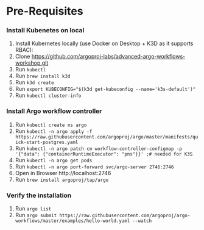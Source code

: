 # Pre-Requisites
### Install Kubenetes on local
1. Install Kubernetes locally (use Docker on Desktop + K3D as it supports RBAC):
2. Clone  https://github.com/argoproj-labs/advanced-argo-workflows-workshop.git
3. Run `kubectl`
4. Run `brew install k3d`
5. Run `k3d create`
6. Run `export KUBECONFIG="$(k3d get-kubeconfig --name='k3s-default')"`
7. Run `kubectl cluster-info`

### Install Argo workflow controller
1. Run `kubectl create ns argo`
2. Run `kubectl -n argo apply -f https://raw.githubusercontent.com/argoproj/argo/master/manifests/quick-start-postgres.yaml`
3. Run `kubectl -n argo patch cm workflow-controller-configmap -p '{"data": {"containerRuntimeExecutor": "pns"}}' ;# needed for K3S`
4. Run `kubectl -n argo get pods`
5. Run `kubectl -n argo port-forward svc/argo-server 2746:2746`
6. Open in Browser http://localhost:2746 
7. Run `brew install argoproj/tap/argo`

### Verify the installation
1. Run `argo list`
2. Run `argo submit https://raw.githubusercontent.com/argoproj/argo-workflows/master/examples/hello-world.yaml --watch` 

